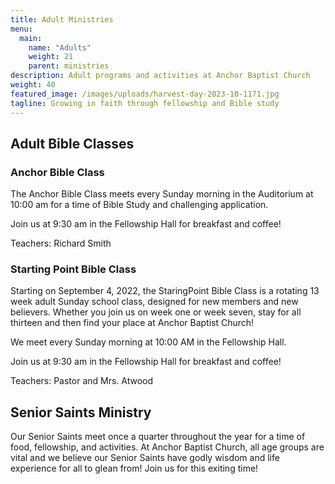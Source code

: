 ```yaml
---
title: Adult Ministries
menu:
  main:
    name: "Adults"
    weight: 21
    parent: ministries
description: Adult programs and activities at Anchor Baptist Church
weight: 40
featured_image: /images/uploads/harvest-day-2023-10-1171.jpg
tagline: Growing in faith through fellowship and Bible study
---
```


## Adult Bible Classes

### Anchor Bible Class

The Anchor Bible Class meets every Sunday morning in the Auditorium at 10:00 am for a time of Bible Study and challenging application.

Join us at 9:30 am in the Fellowship Hall for breakfast and coffee!

Teachers: Richard Smith

### Starting Point Bible Class

Starting on September 4, 2022, the StaringPoint Bible Class is a rotating 13 week adult Sunday school class, designed for new members and new believers. Whether you join us on week one or week seven, stay for all thirteen and then find your place at Anchor Baptist Church!

We meet every Sunday morning at 10:00 AM in the Fellowship Hall.

Join us at 9:30 am in the Fellowship Hall for breakfast and coffee!

Teachers: Pastor and Mrs. Atwood

## Senior Saints Ministry

Our Senior Saints meet once a quarter throughout the year for a time of food, fellowship, and activities. At Anchor Baptist Church, all age groups are vital and we believe our Senior Saints have godly wisdom and life experience for all to glean from! Join us for this exiting time!
